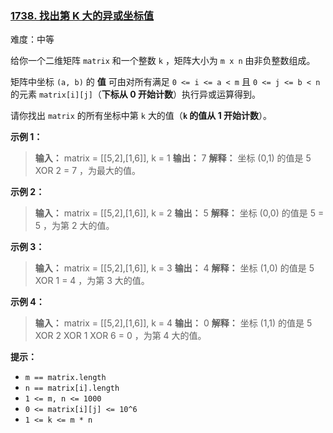 ### [1738\. 找出第 K 大的异或坐标值](https://leetcode.cn/problems/find-kth-largest-xor-coordinate-value/)

难度：中等

给你一个二维矩阵 `matrix` 和一个整数 `k` ，矩阵大小为 `m x n` 由非负整数组成。

矩阵中坐标 `(a, b)` 的 **值** 可由对所有满足 `0 <= i <= a < m` 且 `0 <= j <= b < n` 的元素 `matrix[i][j]`（**下标从 0 开始计数**）执行异或运算得到。

请你找出 `matrix` 的所有坐标中第 `k` 大的值（**`k` 的值从 1 开始计数**）。

**示例 1：**

> **输入：** matrix = \[[5,2],[1,6]], k = 1
> **输出：** 7
> **解释：** 坐标 (0,1) 的值是 5 XOR 2 = 7 ，为最大的值。

**示例 2：**

> **输入：** matrix = \[[5,2],[1,6]], k = 2
> **输出：** 5
> **解释：** 坐标 (0,0) 的值是 5 = 5 ，为第 2 大的值。

**示例 3：**

> **输入：** matrix = \[[5,2],[1,6]], k = 3
> **输出：** 4
> **解释：** 坐标 (1,0) 的值是 5 XOR 1 = 4 ，为第 3 大的值。

**示例 4：**

> **输入：** matrix = \[[5,2],[1,6]], k = 4
> **输出：** 0
> **解释：** 坐标 (1,1) 的值是 5 XOR 2 XOR 1 XOR 6 = 0 ，为第 4 大的值。

**提示：**

- `m == matrix.length`
- `n == matrix[i].length`
- `1 <= m, n <= 1000`
- `0 <= matrix[i][j] <= 10^6`
- `1 <= k <= m * n`
